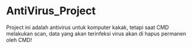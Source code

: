 # AntiVirus_Project

Project ini adalah antivirus untuk komputer kakak, tetapi saat CMD melakukan scan, data yang akan terinfeksi virus akan di hapus permanen oleh CMD!
